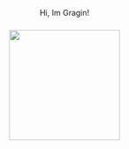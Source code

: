 <p align="center">Hi, Im Gragin!</p>

###

<div align="center">
  <img height="200" src="https://avatars.githubusercontent.com/u/113940755?v=3"  />
</div>
